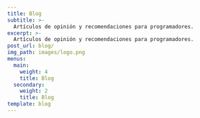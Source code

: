 ```yaml
---
title: Blog
subtitle: >-
  Artículos de opinión y recomendaciones para programadores.
excerpt: >-
  Artículos de opinión y recomendaciones para programadores.
post_url: blog/
img_path: images/logo.png
menus:
  main:
    weight: 4
    title: Blog
  secondary:
    weight: 2
    title: Blog
template: blog
---
```

